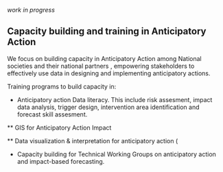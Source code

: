 *work in progress*
## Capacity building and training in Anticipatory Action

We focus on building capacity in Anticipatory Action  among National societies and their national partners , empowering stakeholders to effectively use data in designing and implementing anticipatory actions. 

Training programs to build capacity in: 

* Anticipatory action Data literacy. This include risk assesment, impact data analysis, trigger design, intervention area identification and forecast skill assesment.  

** GIS for Anticipatory Action Impact   

** Data visualization & interpretation for anticipatory action ( 

* Capacity building for Technical Working Groups on anticipatory action and impact-based forecasting. 

